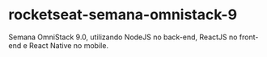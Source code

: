 # rocketseat-semana-omnistack-9

Semana OmniStack 9.0, utilizando NodeJS no back-end, ReactJS no front-end e React Native no mobile.
